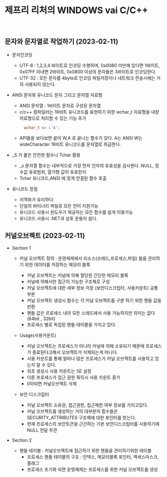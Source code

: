 # 제프리 리처의 WINDOWS vai C/C++

</br>

## 문자와 문자열로 작업하기 (2023-02-11)

- 문자인코딩 
  - UTF-8 : 1,2,3,4 바이트로 인코딩 수행하며, 0x0080 미만에 있다면 1바이트, 0x07FF 이내면 2바이트, 0x0800 이상의 문자들은 3바이트로 인코딩한다.
  - UTF-32 : 모든 문자를 4byte로 인코딩 파일저장이나 네트워크 전송시에는 거의 사용되지 않는다.

- ANSI 문자와 유니코드 문자 그리고 문자열 자료형
  - ANSI 문자열 : 1바이트 문자로 구성된 문자열
  - c/c++ 컴파일러는 16비트 유니코드를 표현하기 위한 wchar_t 자료형을 내장 자료형으로 처리할 수 있는 기능 추가 
    ```C++
      wchar_t c= L'A';
    ```
  - API들을 보다보면 끝이 W,A 로 끝나는 함수가 있다. A는 ANSI W는 wideCharacter 16비트 유니코드를 문자열로 취급한다.

- _S 가 붙은 안전한 함수나 Tchar 활용
  - _s 문자열 함수는 내부적으로 가장 먼저 인자의 유효성을 검사한다. NULL, 정수값 유효범위, 열거형 값이 유효한지 
  - Tchar 유니코드,ANSI 에 맞게 연결된 함수 호출 
 
- 유니코드 장점
  - 지역화가 유리하다.
  - 단일의 바이너리 파일로 모든 언어 지원가능
  - 유니코드 사용시 윈도우가 제공하는 모든 함수를 쉽게 이용가능
  - 유니코드 사용시 .NET과 상호 운용이 쉽다.



## 커널오브젝트 (2023-02-11)
  
  - Section 1 
    - 커널 오브젝트 정의 : 운영체제에서 리소스(쓰레드,프로세스,파일) 들을 관리하기 위한 데이터를 저장하는 메모리 블록 
      - 커널 오브젝트는 커널에 의해 할당된 간단한 메모리 블록
      - 커널에 의해서만 접근이 가능한 구조체로 구성 
      - 커널 오브젝트에 대한 세부 정보 저장 (보안디스크립터, 사용카운트) 공통 부분
      - 커널 오브젝트 생성시 함수는 각 커널 오브젝트를 구분 하기 위한 핸들 값을 반환
      - 핸들 값은 르로세스 내의 모든 스레드에서 사용 가능하지만 의미는 없다 (64bit , 32bit)
      - 프로세스 별로 독립된 핸들 테이블을 가지고 있다. 

    - Usage(사용카운트) 
      - 커널 오브젝트는 프로세스가 아니라 커널에 의해 소유되기 때문에 프로세스가 종료된다고해서 오브젝트가 삭제되는게 아니다.
      - 사용 카운트를 통해 얼마나 많은 프로세스가 커널 오브젝트를 사용하고 있는지 알 수 있다.
      - 최초 생성시 사용 카운트는 1로 설정 
      - 다른 프로세스가 접근 권한 획득시 사용 카운트 증가
      - 0이되면 커널오브젝트 삭제
    
    - 보안 디스크립터
      - 커널 오브젝트 소유권, 접근권한, 접근제한 여부 정보를 가지고있다.
      - 커널 오브젝트를 생성하는 거의 대부분의 함수들은 SECURITY_ATTRIBUTES 구조체에 대한 포인터를 받는다.
      - 현재 프로세스의 보안토큰을 근간하는 기본 보안디스크립터를 사용하기에 NULL 전달 무관 

  - Section 2 
    - 핸들 테이블 : 커널오브젝트에 접근하기 위한 핸들을 관리하기위한 테이블 
      - 프로세스 핸들 테이블의 구조 : 인덱스, 메모리블록 포인터, 액세스마스크, 플래그 
      - 프로세스 초기화 되면 운영체제는 프로세스를 위한 커널 오브젝트를 생성 
